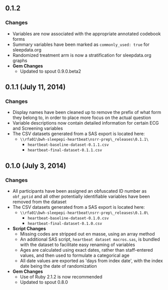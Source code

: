 ## 0.1.2

### Changes
- Variables are now associated with the appropriate annotated codebook forms
- Summary variables have been marked as `commonly_used: true` for sleepdata.org
- Randomized treatment arm is now a stratification for sleepdata.org graphs
- **Gem Changes**
  - Updated to spout 0.9.0.beta2

## 0.1.1 (July 11, 2014)

### Changes
- Display names have been cleaned up to remove the prefix of what form they belong to, in order to place more focus on the actual question
- Variable descriptions now contain detailed information for certain ECG and Screening variables
- The CSV datasets generated from a SAS export is located here:
  - `\\rfa01\bwh-sleepepi-heartbeat\nsrr-prep\_releases\0.1.1\`
    - `heartbeat-baseline-dataset-0.1.1.csv`
    - `heartbeat-final-dataset-0.1.1.csv`

## 0.1.0 (July 3, 2014)

### Changes
- All participants have been assigned an obfuscated ID number as `obf_pptid` and all other potentially identifiable variables have been removed from the dataset
- The CSV datasets generated from a SAS export is located here:
  - `\\rfa01\bwh-sleepepi-heartbeat\nsrr-prep\_releases\0.1.0\`
    - `heartbeat-baseline-dataset-0.1.0.csv`
    - `heartbeat-final-dataset-0.1.0.csv`
- **Script Changes**
  - Missing codes are stripped out en masse, using an array method
  - An additional SAS script, `heartbeat dataset macros.sas`, is bundled with the dataset to facilitate easy renaming of variables
  - Ages are calculated using exact dates, rather than staff-entered values, and then used to formulate a categorical age
  - All date values are exported as 'days from index date', with the index date being the date of randomization
- **Gem Changes**
  - Use of Ruby 2.1.2 is now recommended
  - Updated to spout 0.8.0
